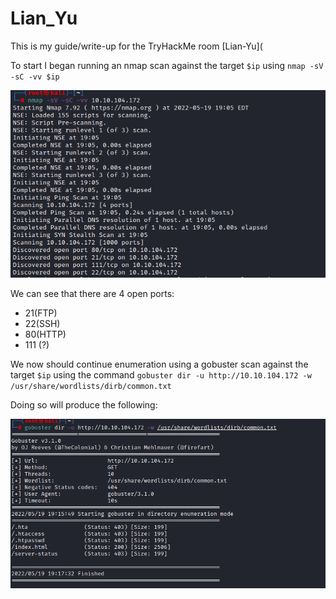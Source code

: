 # Lian_Yu

This is my guide/write-up for the TryHackMe room [Lian-Yu](

To start I began running an nmap scan against the target `$ip` using `nmap -sV -sC -vv $ip`

![nmap](images/nmap.png)

We can see that there are 4 open ports:

- 21(FTP)
- 22(SSH)
- 80(HTTP)
- 111 (?)

We now should continue enumeration using a gobuster scan against the target `$ip` using the command `gobuster dir -u http://10.10.104.172 -w /usr/share/wordlists/dirb/common.txt`

Doing so will produce the following:

![gobuster](images/gobuster.png)
